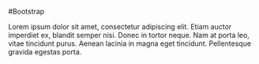 #Bootstrap

Lorem ipsum dolor sit amet, consectetur adipiscing elit. Etiam auctor imperdiet ex, blandit semper nisi. Donec in tortor neque. Nam at porta leo, vitae tincidunt purus. Aenean lacinia in magna eget tincidunt. Pellentesque gravida egestas porta.